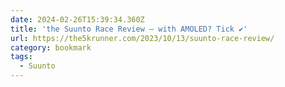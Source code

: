 ```yaml
---
date: 2024-02-26T15:39:34.360Z
title: 'the Suunto Race Review – with AMOLED? Tick ✔️'
url: https://the5krunner.com/2023/10/13/suunto-race-review/
category: bookmark
tags:
  - Suunto
---
```

